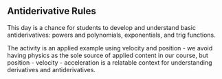 ## Antiderivative Rules

This day is a chance for students to develop and understand basic antiderivatives: powers and polynomials, exponentials, and trig functions.  

The activity is an applied example using velocity and position - we avoid having physics as the sole source of applied content in our course, but position - velocity - acceleration is a relatable context for understanding derivatives and antiderivatives. 
